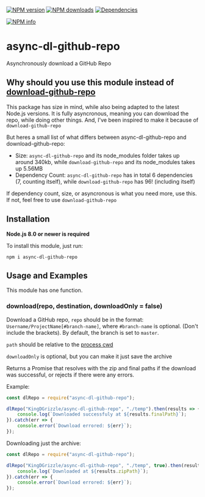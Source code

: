 <div>
	<br />
	<p>
		<a href="https://www.npmjs.com/package/async-dl-github-repo"><img src="https://img.shields.io/npm/v/async-dl-github-repo.svg?maxAge=3600" alt="NPM version" /></a>
		<a href="https://www.npmjs.com/package/async-dl-github-repo"><img src="https://img.shields.io/npm/dt/async-dl-github-repo.svg?maxAge=3600" alt="NPM downloads" /></a>
		<a href="https://david-dm.org/KingDGrizzle/async-dl-github-repo"><img src="https://img.shields.io/david/KingDGrizzle/async-dl-github-repo.svg?maxAge=3600" alt="Dependencies" /></a>
	</p>
	<p>
    		<a href="https://nodei.co/npm/async-dl-github-repo/"><img src="https://nodei.co/npm/async-dl-github-repo.png?downloads=true&stars=true" alt="NPM info"></a>
  	</p>
</div>

# async-dl-github-repo
Asynchronously download a GitHub Repo

## Why should you use this module instead of [download-github-repo](https://www.npmjs.com/package/download-github-repo)

This package has size in mind, while also being adapted to the latest Node.js versions.
It is fully asyncronous, meaning you can download the repo, while doing other things. And, I've been inspired to make it because of `download-github-repo`

But heres a small list of what differs between async-dl-github-repo and download-github-repo:
- Size: `async-dl-github-repo` and its node\_modules folder takes up around 340kb, while `download-github-repo` and its node_modules takes up 5.56MB
- Dependency Count: `async-dl-github-repo` has in total 6 dependencies (7, counting itself), while `download-github-repo` has 96! (including itself)

If dependency count, size, or asyncronous is what you need more, use this. If not, feel free to use `download-github-repo`

## Installation

**Node.js 8.0 or newer is required**

To install this module, just run:
```
npm i async-dl-github-repo
```

## Usage and Examples

This module has one function.

### download(repo, destination, downloadOnly = false)

Download a GitHub repo, `repo` should be in the format: `Username/ProjectName[#branch-name]`, where `#branch-name` is optional. (Don't include the brackets). By default, the branch is set to `master`.

`path` should be relative to the [process cwd](https://nodejs.org/api/process.html#process_process_cwd)

`downloadOnly` is optional, but you can make it just save the archive

Returns a Promise that resolves with the zip and final paths if the download was successful, or rejects if there were any errors.

Example:
```js
const dlRepo = require("async-dl-github-repo");

dlRepo("KingDGrizzle/async-dl-github-repo", "./temp").then(results => {
	console.log(`Downloaded successfuly at ${results.finalPath}`);
}).catch(err => {
	console.error(`Download errored: ${err}`);
});
```

Downloading just the archive:
```js
const dlRepo = require("async-dl-github-repo");

dlRepo("KingDGrizzle/async-dl-github-repo", "./temp", true).then(results => {
	console.log(`Downloaded at ${results.zipPath}`);
}).catch(err => {
	console.error(`Download errored: ${err}`);
});
```
